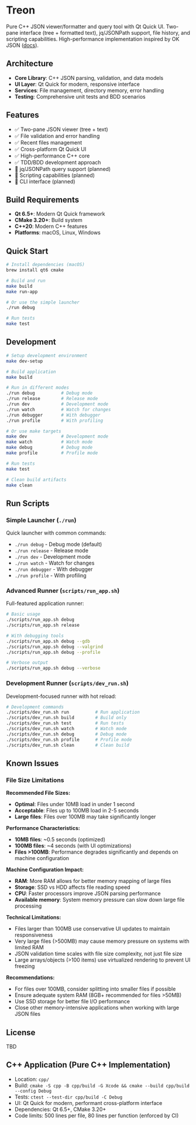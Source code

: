 # Treon

Pure C++ JSON viewer/formatter and query tool with Qt Quick UI. Two-pane interface (tree + formatted text), jq/JSONPath support, file history, and scripting capabilities. High-performance implementation inspired by OK JSON ([docs](https://docs.okjson.app/)).

## Architecture
- **Core Library**: C++ JSON parsing, validation, and data models
- **UI Layer**: Qt Quick for modern, responsive interface
- **Services**: File management, directory memory, error handling
- **Testing**: Comprehensive unit tests and BDD scenarios

## Features
- ✅ Two-pane JSON viewer (tree + text)
- ✅ File validation and error handling
- ✅ Recent files management
- ✅ Cross-platform Qt Quick UI
- ✅ High-performance C++ core
- ✅ TDD/BDD development approach
- 🔄 jq/JSONPath query support (planned)
- 🔄 Scripting capabilities (planned)
- 🔄 CLI interface (planned)

## Build Requirements
- **Qt 6.5+**: Modern Qt Quick framework
- **CMake 3.20+**: Build system
- **C++20**: Modern C++ features
- **Platforms**: macOS, Linux, Windows

## Quick Start
```bash
# Install dependencies (macOS)
brew install qt6 cmake

# Build and run
make build
make run-app

# Or use the simple launcher
./run debug

# Run tests
make test
```

## Development
```bash
# Setup development environment
make dev-setup

# Build application
make build

# Run in different modes
./run debug          # Debug mode
./run release        # Release mode
./run dev            # Development mode
./run watch          # Watch for changes
./run debugger       # With debugger
./run profile        # With profiling

# Or use make targets
make dev             # Development mode
make watch           # Watch mode
make debug           # Debug mode
make profile         # Profile mode

# Run tests
make test

# Clean build artifacts
make clean
```

## Run Scripts

### Simple Launcher (`./run`)
Quick launcher with common commands:
- `./run debug` - Debug mode (default)
- `./run release` - Release mode
- `./run dev` - Development mode
- `./run watch` - Watch for changes
- `./run debugger` - With debugger
- `./run profile` - With profiling

### Advanced Runner (`scripts/run_app.sh`)
Full-featured application runner:
```bash
# Basic usage
./scripts/run_app.sh debug
./scripts/run_app.sh release

# With debugging tools
./scripts/run_app.sh debug --gdb
./scripts/run_app.sh debug --valgrind
./scripts/run_app.sh debug --profile

# Verbose output
./scripts/run_app.sh debug --verbose
```

### Development Runner (`scripts/dev_run.sh`)
Development-focused runner with hot reload:
```bash
# Development commands
./scripts/dev_run.sh run          # Run application
./scripts/dev_run.sh build        # Build only
./scripts/dev_run.sh test         # Run tests
./scripts/dev_run.sh watch        # Watch mode
./scripts/dev_run.sh debug        # Debug mode
./scripts/dev_run.sh profile      # Profile mode
./scripts/dev_run.sh clean        # Clean build
```

## Known Issues

### File Size Limitations

**Recommended File Sizes:**
- **Optimal**: Files under 10MB load in under 1 second
- **Acceptable**: Files up to 100MB load in 2-5 seconds
- **Large files**: Files over 100MB may take significantly longer

**Performance Characteristics:**
- **10MB files**: ~0.5 seconds (optimized)
- **100MB files**: ~4 seconds (with UI optimizations)
- **Files >100MB**: Performance degrades significantly and depends on machine configuration

**Machine Configuration Impact:**
- **RAM**: More RAM allows for better memory mapping of large files
- **Storage**: SSD vs HDD affects file reading speed
- **CPU**: Faster processors improve JSON parsing performance
- **Available memory**: System memory pressure can slow down large file processing

**Technical Limitations:**
- Files larger than 100MB use conservative UI updates to maintain responsiveness
- Very large files (>500MB) may cause memory pressure on systems with limited RAM
- JSON validation time scales with file size complexity, not just file size
- Large arrays/objects (>100 items) use virtualized rendering to prevent UI freezing

**Recommendations:**
- For files over 100MB, consider splitting into smaller files if possible
- Ensure adequate system RAM (8GB+ recommended for files >50MB)
- Use SSD storage for better file I/O performance
- Close other memory-intensive applications when working with large JSON files

## License
TBD

## C++ Application (Pure C++ Implementation)

- Location: `cpp/`
- Build: `cmake -S cpp -B cpp/build -G Xcode && cmake --build cpp/build --config Debug`
- Tests: `ctest --test-dir cpp/build -C Debug`
- UI: Qt Quick for modern, performant cross-platform interface
- Dependencies: Qt 6.5+, CMake 3.20+
- Code limits: 500 lines per file, 80 lines per function (enforced by CI)
